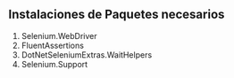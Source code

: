 ## Instalaciones de Paquetes necesarios

1. Selenium.WebDriver
2. FluentAssertions
3. DotNetSeleniumExtras.WaitHelpers
4. Selenium.Support